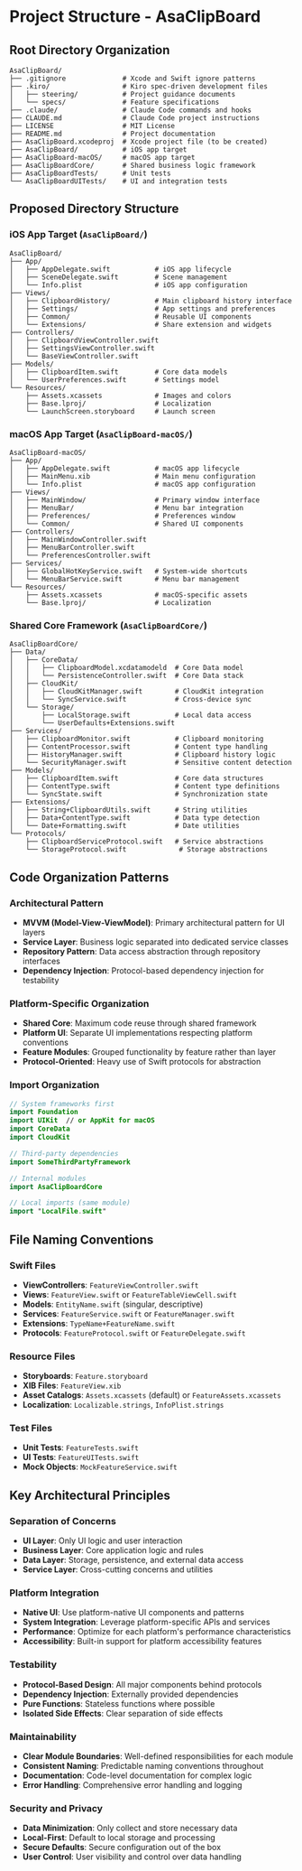 # Project Structure - AsaClipBoard

## Root Directory Organization

```
AsaClipBoard/
├── .gitignore              # Xcode and Swift ignore patterns
├── .kiro/                  # Kiro spec-driven development files
│   ├── steering/           # Project guidance documents
│   └── specs/              # Feature specifications
├── .claude/                # Claude Code commands and hooks
├── CLAUDE.md               # Claude Code project instructions
├── LICENSE                 # MIT License
├── README.md               # Project documentation
├── AsaClipBoard.xcodeproj  # Xcode project file (to be created)
├── AsaClipBoard/           # iOS app target
├── AsaClipBoard-macOS/     # macOS app target
├── AsaClipBoardCore/       # Shared business logic framework
├── AsaClipBoardTests/      # Unit tests
└── AsaClipBoardUITests/    # UI and integration tests
```

## Proposed Directory Structure

### iOS App Target (`AsaClipBoard/`)

```
AsaClipBoard/
├── App/
│   ├── AppDelegate.swift           # iOS app lifecycle
│   ├── SceneDelegate.swift         # Scene management
│   └── Info.plist                  # iOS app configuration
├── Views/
│   ├── ClipboardHistory/           # Main clipboard history interface
│   ├── Settings/                   # App settings and preferences
│   ├── Common/                     # Reusable UI components
│   └── Extensions/                 # Share extension and widgets
├── Controllers/
│   ├── ClipboardViewController.swift
│   ├── SettingsViewController.swift
│   └── BaseViewController.swift
├── Models/
│   ├── ClipboardItem.swift         # Core data models
│   └── UserPreferences.swift       # Settings model
└── Resources/
    ├── Assets.xcassets             # Images and colors
    ├── Base.lproj/                 # Localization
    └── LaunchScreen.storyboard     # Launch screen
```

### macOS App Target (`AsaClipBoard-macOS/`)

```
AsaClipBoard-macOS/
├── App/
│   ├── AppDelegate.swift           # macOS app lifecycle
│   ├── MainMenu.xib                # Main menu configuration
│   └── Info.plist                  # macOS app configuration
├── Views/
│   ├── MainWindow/                 # Primary window interface
│   ├── MenuBar/                    # Menu bar integration
│   ├── Preferences/                # Preferences window
│   └── Common/                     # Shared UI components
├── Controllers/
│   ├── MainWindowController.swift
│   ├── MenuBarController.swift
│   └── PreferencesController.swift
├── Services/
│   ├── GlobalHotKeyService.swift   # System-wide shortcuts
│   └── MenuBarService.swift        # Menu bar management
└── Resources/
    ├── Assets.xcassets             # macOS-specific assets
    └── Base.lproj/                 # Localization
```

### Shared Core Framework (`AsaClipBoardCore/`)

```
AsaClipBoardCore/
├── Data/
│   ├── CoreData/
│   │   ├── ClipboardModel.xcdatamodeld  # Core Data model
│   │   └── PersistenceController.swift  # Core Data stack
│   ├── CloudKit/
│   │   ├── CloudKitManager.swift        # CloudKit integration
│   │   └── SyncService.swift            # Cross-device sync
│   └── Storage/
│       ├── LocalStorage.swift           # Local data access
│       └── UserDefaults+Extensions.swift
├── Services/
│   ├── ClipboardMonitor.swift           # Clipboard monitoring
│   ├── ContentProcessor.swift           # Content type handling
│   ├── HistoryManager.swift             # Clipboard history logic
│   └── SecurityManager.swift            # Sensitive content detection
├── Models/
│   ├── ClipboardItem.swift              # Core data structures
│   ├── ContentType.swift                # Content type definitions
│   └── SyncState.swift                  # Synchronization state
├── Extensions/
│   ├── String+ClipboardUtils.swift      # String utilities
│   ├── Data+ContentType.swift           # Data type detection
│   └── Date+Formatting.swift            # Date utilities
└── Protocols/
    ├── ClipboardServiceProtocol.swift   # Service abstractions
    └── StorageProtocol.swift             # Storage abstractions
```

## Code Organization Patterns

### Architectural Pattern
- **MVVM (Model-View-ViewModel)**: Primary architectural pattern for UI layers
- **Service Layer**: Business logic separated into dedicated service classes
- **Repository Pattern**: Data access abstraction through repository interfaces
- **Dependency Injection**: Protocol-based dependency injection for testability

### Platform-Specific Organization
- **Shared Core**: Maximum code reuse through shared framework
- **Platform UI**: Separate UI implementations respecting platform conventions
- **Feature Modules**: Grouped functionality by feature rather than layer
- **Protocol-Oriented**: Heavy use of Swift protocols for abstraction

### Import Organization
```swift
// System frameworks first
import Foundation
import UIKit  // or AppKit for macOS
import CoreData
import CloudKit

// Third-party dependencies
import SomeThirdPartyFramework

// Internal modules
import AsaClipBoardCore

// Local imports (same module)
import "LocalFile.swift"
```

## File Naming Conventions

### Swift Files
- **ViewControllers**: `FeatureViewController.swift`
- **Views**: `FeatureView.swift` or `FeatureTableViewCell.swift`
- **Models**: `EntityName.swift` (singular, descriptive)
- **Services**: `FeatureService.swift` or `FeatureManager.swift`
- **Extensions**: `TypeName+FeatureName.swift`
- **Protocols**: `FeatureProtocol.swift` or `FeatureDelegate.swift`

### Resource Files
- **Storyboards**: `Feature.storyboard`
- **XIB Files**: `FeatureView.xib`
- **Asset Catalogs**: `Assets.xcassets` (default) or `FeatureAssets.xcassets`
- **Localization**: `Localizable.strings`, `InfoPlist.strings`

### Test Files
- **Unit Tests**: `FeatureTests.swift`
- **UI Tests**: `FeatureUITests.swift`
- **Mock Objects**: `MockFeatureService.swift`

## Key Architectural Principles

### Separation of Concerns
- **UI Layer**: Only UI logic and user interaction
- **Business Layer**: Core application logic and rules
- **Data Layer**: Storage, persistence, and external data access
- **Service Layer**: Cross-cutting concerns and utilities

### Platform Integration
- **Native UI**: Use platform-native UI components and patterns
- **System Integration**: Leverage platform-specific APIs and services
- **Performance**: Optimize for each platform's performance characteristics
- **Accessibility**: Built-in support for platform accessibility features

### Testability
- **Protocol-Based Design**: All major components behind protocols
- **Dependency Injection**: Externally provided dependencies
- **Pure Functions**: Stateless functions where possible
- **Isolated Side Effects**: Clear separation of side effects

### Maintainability
- **Clear Module Boundaries**: Well-defined responsibilities for each module
- **Consistent Naming**: Predictable naming conventions throughout
- **Documentation**: Code-level documentation for complex logic
- **Error Handling**: Comprehensive error handling and logging

### Security and Privacy
- **Data Minimization**: Only collect and store necessary data
- **Local-First**: Default to local storage and processing
- **Secure Defaults**: Secure configuration out of the box
- **User Control**: User visibility and control over data handling